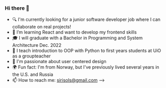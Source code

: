 ### Hi there 👋

- :mag: I'm currently looking for a junior software developer job where I can collaborate on real projects!
- 🌱 I’m learning React and want to develop my frontend skills
- :mortar_board: I will graduate with a Bachelor in Programming and System Architecture Dec. 2022
- :raising_hand: I teach introduction to OOP with Python to first years students at UiO as a groupteacher
- :sparkling_heart: I'm passionate about user centered design
- :earth_africa: Fun fact: I'm from Norway, but I've previously lived several years in the U.S. and Russia
- 📫 How to reach me: sirisols@gmail.com
-->
